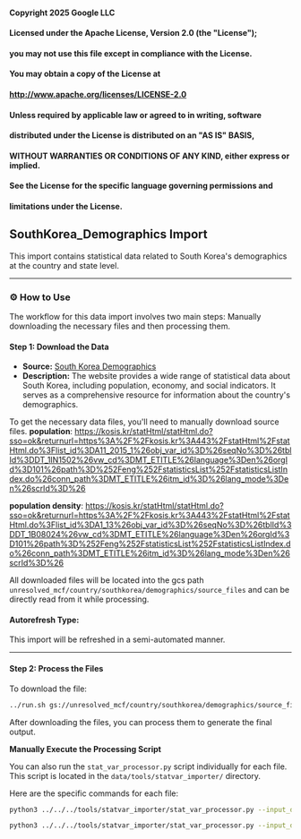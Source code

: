 #### Copyright 2025 Google LLC
####
#### Licensed under the Apache License, Version 2.0 (the "License");
#### you may not use this file except in compliance with the License.
#### You may obtain a copy of the License at
####
####       http://www.apache.org/licenses/LICENSE-2.0
####
#### Unless required by applicable law or agreed to in writing, software
#### distributed under the License is distributed on an "AS IS" BASIS,
#### WITHOUT WARRANTIES OR CONDITIONS OF ANY KIND, either express or implied.
#### See the License for the specific language governing permissions and
#### limitations under the License.

## SouthKorea_Demographics Import

This import contains statistical data related to South Korea's demographics at the country and state level.

-----

### ⚙️ How to Use

The workflow for this data import involves two main steps: Manually downloading the necessary files and then processing them.

#### Step 1: Download the Data

- **Source:** [South Korea Demographics](hhttps://www.google.com/search?q=https://kosis.kr/eng/index/indexList.do)
- **Description:** The website provides a wide range of statistical data about South Korea, including population, economy, and social indicators. It serves as a comprehensive resource for information about the country's demographics.

To get the necessary data files, you'll need to manually download source files.
**population**: <https://kosis.kr/statHtml/statHtml.do?sso=ok&returnurl=https%3A%2F%2Fkosis.kr%3A443%2FstatHtml%2FstatHtml.do%3Flist_id%3DA11_2015_1%26obj_var_id%3D%26seqNo%3D%26tblId%3DDT_1IN1502%26vw_cd%3DMT_ETITLE%26language%3Den%26orgId%3D101%26path%3D%252Feng%252FstatisticsList%252FstatisticsListIndex.do%26conn_path%3DMT_ETITLE%26itm_id%3D%26lang_mode%3Den%26scrId%3D%26>

**population density**: <https://kosis.kr/statHtml/statHtml.do?sso=ok&returnurl=https%3A%2F%2Fkosis.kr%3A443%2FstatHtml%2FstatHtml.do%3Flist_id%3DA1_13%26obj_var_id%3D%26seqNo%3D%26tblId%3DDT_1B08024%26vw_cd%3DMT_ETITLE%26language%3Den%26orgId%3D101%26path%3D%252Feng%252FstatisticsList%252FstatisticsListIndex.do%26conn_path%3DMT_ETITLE%26itm_id%3D%26lang_mode%3Den%26scrId%3D%26>


All downloaded files will be located into the gcs path `unresolved_mcf/country/southkorea/demographics/source_files` and can be directly read from it while processing.

#### Autorefresh Type:

This import will be refreshed in a semi-automated manner.

-----

#### Step 2: Process the Files
To download the file:

```bash
../run.sh gs://unresolved_mcf/country/southkorea/demographics/source_files/
```

After downloading the files, you can process them to generate the final output.

**Manually Execute the Processing Script**

You can also run the `stat_var_processor.py` script individually for each file. This script is located in the `data/tools/statvar_importer/` directory.

Here are the specific commands for each file:

```bash
python3 ../../../tools/statvar_importer/stat_var_processor.py --input_data=source_files/population_data.csv --pv_map=population_pvmap.csv --config_file=population_metadata.csv --places_resolved_csv=population_places_resolved_csv.csv --existing_statvar_mcf=gs://unresolved_mcf/scripts/statvar/stat_vars.mcf --output_path=output/population",
```
```bash
python3 ../../../tools/statvar_importer/stat_var_processor.py --input_data=source_files/population_density_data.csv --pv_map=population_density_pvmap.csv --config_file=population_density_metadata.csv --places_resolved_csv=population_density_places_resolved_csv.csv --existing_statvar_mcf=gs://unresolved_mcf/scripts/statvar/stat_vars.mcf --output_path=output/population_density"
      
```